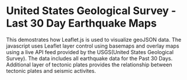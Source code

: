 # United States Geological Survey - Last 30 Day Earthquake Maps


This demostrates how Leaflet.js is used to visualize geoJSON data. The javascript uses Leaflet layer control using basemaps and overlay maps using a live API feed provided by the USGS(United States Geological Survey). The data includes all earthquake data for the Past 30 Days. Additional layer of tectonic plates provides the relationship between tectonic plates and seismic activites.



